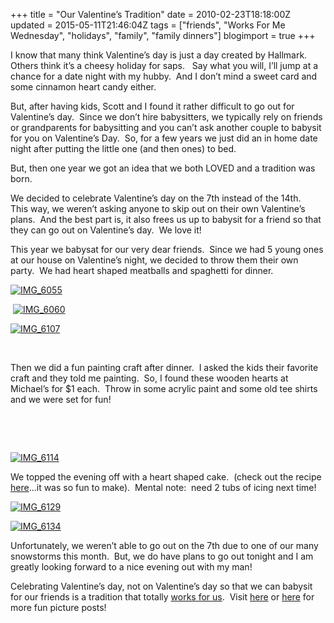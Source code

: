 +++
title = "Our Valentine’s Tradition"
date = 2010-02-23T18:18:00Z
updated = 2015-05-11T21:46:04Z
tags = ["friends", "Works For Me Wednesday", "holidays", "family", "family dinners"]
blogimport = true 
+++

I know that many think Valentine’s day is just a day created by Hallmark.&#160; Others think it’s a cheesy holiday for saps.&#160;&#160; Say what you will, I’ll jump at a chance for a date night with my hubby.&#160; And I don’t mind a sweet card and some cinnamon heart candy either. 

But, after having kids, Scott and I found it rather difficult to go out for Valentine’s day.&#160; Since we don’t hire babysitters, we typically rely on friends or grandparents for babysitting and you can’t ask another couple to babysit for you on Valentine’s Day.&#160; So, for a few years we just did an in home date night after putting the little one (and then ones) to bed.&#160; 

But, then one year we got an idea that we both LOVED and a tradition was born.&#160; 

We decided to celebrate Valentine’s day on the 7th instead of the 14th.&#160;&#160; This way, we weren’t asking anyone to skip out on their own Valentine’s plans.&#160; And the best part is, it also frees us up to babysit for a friend so that they can go out on Valentine’s day.&#160; We love it!

This year we babysat for our very dear friends.&#160; Since we had 5 young ones at our house on Valentine’s night, we decided to throw them their own party.&#160; We had heart shaped meatballs and spaghetti for dinner.&#160; 

[![IMG_6055](https://latc.s3.amazonaws.com/wp-content/uploads/2010/02/IMG_6055.jpg "IMG_6055")](https://latc.s3.amazonaws.com/wp-content/uploads/2010/02/IMG_6055.jpg)

&#160;[![IMG_6060](https://latc.s3.amazonaws.com/wp-content/uploads/2010/02/IMG_6060.jpg "IMG_6060")](https://latc.s3.amazonaws.com/wp-content/uploads/2010/02/IMG_6060.jpg) 

[![IMG_6107](https://latc.s3.amazonaws.com/wp-content/uploads/2010/02/IMG_6107.jpg "IMG_6107")](https://latc.s3.amazonaws.com/wp-content/uploads/2010/02/IMG_6107.jpg)&#160;&#160;&#160;&#160;&#160;&#160;&#160;&#160;&#160;&#160;&#160;&#160;&#160;&#160;&#160;&#160;&#160;&#160; 

&#160;

Then we did a fun painting craft after dinner.&#160; I asked the kids their favorite craft and they told me painting.&#160; So, I found these wooden hearts at Michael’s for $1 each.&#160; Throw in some acrylic paint and some old tee shirts and we were set for fun!

&#160;

&#160;

[![IMG_6114](https://latc.s3.amazonaws.com/wp-content/uploads/2010/02/IMG_6114.jpg "IMG_6114")](https://latc.s3.amazonaws.com/wp-content/uploads/2010/02/IMG_6114.jpg) 

We topped the evening off with a heart shaped cake.&#160; (check out the recipe [here](http://baking.about.com/od/cakes/r/strawberry.htm)…it was so fun to make).&#160; Mental note:&#160; need 2 tubs of icing next time!

[![IMG_6129](https://latc.s3.amazonaws.com/wp-content/uploads/2010/02/IMG_6129.jpg "IMG_6129")](https://latc.s3.amazonaws.com/wp-content/uploads/2010/02/IMG_6129.jpg) 

[![IMG_6134](https://latc.s3.amazonaws.com/wp-content/uploads/2010/02/IMG_6134.jpg "IMG_6134")](https://latc.s3.amazonaws.com/wp-content/uploads/2010/02/IMG_6134.jpg) 

Unfortunately, we weren’t able to go out on the 7th due to one of our many snowstorms this month.&#160; But, we do have plans to go out tonight and I am greatly looking forward to a nice evening out with my man!

Celebrating Valentine’s day, not on Valentine’s day so that we can babysit for our friends is a tradition that totally [works for us](www.wearethatfamily.com).&#160; Visit [here](http://www.5minutesformom.com) or [here](http://sevenclowncircus.com/) for more fun picture posts!
